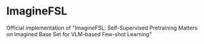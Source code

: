 # ImagineFSL
Official implementation of "ImagineFSL: Self-Supervised Pretraining Matters on Imagined Base Set for VLM-based Few-shot Learning"
